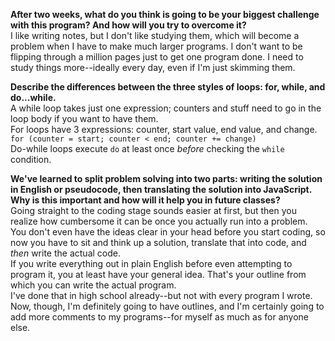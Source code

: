 **After two weeks, what do you think is going to be your biggest challenge with this program? And how will you try to overcome it?** <br>
I like writing notes, but I don't like studying them, which will become a problem when I have to make much larger programs. I don't want to be flipping through a million pages just to get one program done. I need to study things more--ideally every day, even if I'm just skimming them.

**Describe the differences between the three styles of loops: for, while, and do...while.**<br>
A while loop takes just one expression; counters and stuff need to go in the loop body if you want to have them.<br>
For loops have 3 expressions: counter, start value, end value, and change.<br>
`for (counter = start; counter < end; counter += change)`<br>
Do-while loops execute `do` at least once *before* checking the `while` condition.

**We've learned to split problem solving into two parts: writing the solution in English or pseudocode, then translating the solution into JavaScript. Why is this important and how will it help you in future classes?**<br>
Going straight to the coding stage sounds easier at first, but then you realize how cumbersome it can be once you actually run into a problem. You don't even have the ideas clear in your head before you start coding, so now you have to sit and think up a solution, translate that into code, and *then* write the actual code.<br>
If you write everything out in plain English before even attempting to program it, you at least have your general idea. That's your outline from which you can write the actual program.<br>
I've done that in high school already--but not with every program I wrote. Now, though, I'm definitely going to have outlines, and I'm certainly going to add more comments to my programs--for myself as much as for anyone else.
